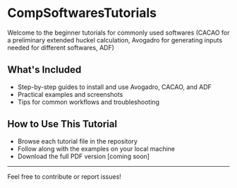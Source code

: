 # CompSoftwaresTutorials
Welcome to the beginner tutorials for commonly used softwares (CACAO for a preliminary extended huckel calculation, Avogadro for generating inputs needed for different softwares, ADF)
## What's Included
- Step-by-step guides to install and use Avogadro, CACAO, and ADF
- Practical examples and screenshots
- Tips for common workflows and troubleshooting
## How to Use This Tutorial
- Browse each tutorial file in the repository
- Follow along with the examples on your local machine
- Download the full PDF version [coming soon]
---
Feel free to contribute or report issues!
